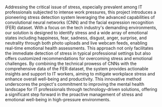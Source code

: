 Addressing the critical issue of stress, especially prevalent among IT professionals subjected to intense work pressures, this project introduces a pioneering stress detection system leveraging the advanced capabilities of 
convolutional neural networks (CNN) and the facial expression recognition (FER) dataset. With a focus on the tech industry's demanding environments, our solution is designed to identify stress and a wide array of 
emotional states including happiness, fear, sadness, disgust, anger, surprise, and neutrality through both photo uploads and live webcam feeds, enabling real-time emotional health assessments. This approach not only 
facilitates the immediate detection of stress in typical professional settings but also offers customized recommendations for overcoming stress and emotional challenges. By combining the technical prowess of 
CNNs with the comprehensive data of the FER dataset, the system provides actionable insights and support to IT workers, aiming to mitigate workplace stress and enhance overall well-being and productivity. This 
innovative method underscores the project's commitment to improving the mental health landscape for IT professionals through technology-driven solutions, offering a significant step forward in the proactive 
management of stress and emotional well-being in high-pressure environments.
